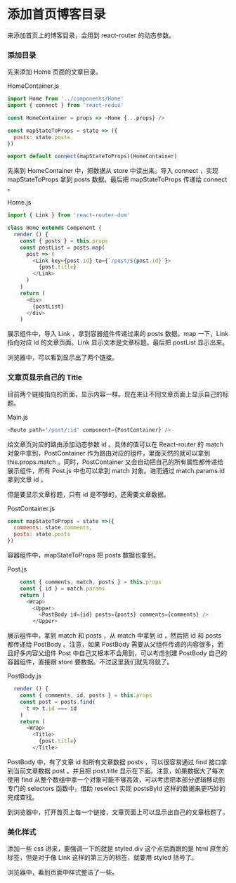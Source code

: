 # 添加首页博客目录

来添加首页上的博客目录，会用到 react-router 的动态参数。

### 添加目录

先来添加 Home 页面的文章目录。

HomeContainer.js

```js
import Home from '../components/Home'
import { connect } from 'react-redux'

const HomeContainer = props => <Home {...props} />

const mapStateToProps = state => ({
  posts: state.posts
})

export default connect(mapStateToProps)(HomeContainer)
```

先来到 HomeContainer 中，把数据从 store 中读出来。导入 connect ，实现 mapStateToProps 拿到 posts 数据。最后把 mapStateToProps 传递给 connect 。


Home.js

```js
import { Link } from 'react-router-dom'

class Home extends Component {
  render () {
    const { posts } = this.props
    const postList = posts.map(
      post => (
        <Link key={post.id} to={`/post/${post.id}`}>
          {post.title}
        </Link>
      )
    )
    return (
      <div>
        {postList}
      </div>
    )
```

展示组件中，导入 Link ，拿到容器组件传递过来的 posts 数据。map 一下，Link 指向对应 id 的文章页面。Link 显示文本是文章标题。最后把  postList 显示出来。

浏览器中，可以看到显示出了两个链接。

### 文章页显示自己的 Title

目前两个链接指向的页面，显示内容一样。现在来让不同文章页面上显示自己的标题。

Main.js

```js
<Route path='/post/:id' component={PostContainer} />
```

给文章页对应的路由添加动态参数 id 。具体的值可以在 React-router 的 match 对象中拿到，PostContainer 作为路由对应的组件，里面天然的就可以拿到 this.props.match 。同时，PostContainer 又会自动把自己的所有属性都传递给展示组件，所有 Post.js 中也可以拿到 match 对象。进而通过 match.params.id 拿到文章 id 。


但是要显示文章标题，只有 id 是不够的，还需要文章数据。

PostContainer.js

```js
const mapStateToProps = state =>({
  comments: state.comments,
  posts: state.posts
})
```

容器组件中，mapStateToProps 把 posts 数据也拿到。

Post.js

```js
    const { comments, match, posts } = this.props
    const { id } = match.params
    return (
      <Wrap>
        <Upper>
          <PostBody id={id} posts={posts} comments={comments} />
        </Upper>
```

展示组件中，拿到 match 和 posts ，从 match 中拿到 id ，然后把 id 和 posts 都传递给 PostBody 。注意，如果 PostBody 需要从父组件传递的内容很多，而且好多内容父组件 Post 中自己又根本不会用到，可以考虑创建 PostBody 自己的容器组件，直接跟 store 要数据。不过这里我们就先将就了。

PostBody.js 

```js
  render () {
    const { comments, id, posts } = this.props
    const post = posts.find(
      t => t.id === id
    )
    return (
      <Wrap>
        <Title>
          {post.title}
        </Title>
```

PostBody 中，有了文章 id 和所有文章数据 posts ，可以很容易通过 find 接口拿到当前文章数据 post ，并且把 post.title 显示在下面。注意，如果数据大了每次使用 find 从整个数组中拿一个对象可能不够高效，可以考虑把本部分逻辑移动到专门的 selectors 函数中，借助 reselect 实现 postsById 这样的数据来更巧妙的完成查找。

到浏览器中，打开首页上每一个链接，文章页面上可以显示出自己的文章标题了。

### 美化样式

添加一些 css 进来，要强调一下的就是 styled.div 这个点后面跟的是 html 原生的标签，但是对于像 Link 这样的第三方的标签，就要用 styled 括号了。

浏览器中，看到页面中样式整洁了一些。

